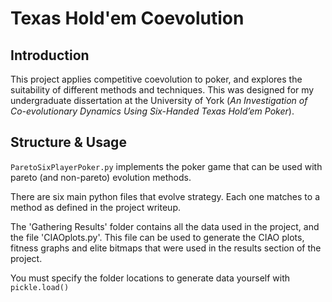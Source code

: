 # Texas Hold'em Coevolution

## Introduction

This project applies competitive coevolution to poker, and explores the suitability of different methods and techniques. This was designed for my undergraduate dissertation at the University of York (_An Investigation of Co-evolutionary Dynamics Using Six-Handed Texas Hold’em Poker_).

## Structure & Usage

`ParetoSixPlayerPoker.py` implements the poker game that can be used with pareto (and non-pareto) evolution methods.

There are six main python files that evolve strategy. Each one matches to a method as defined in the project writeup.

The 'Gathering Results' folder contains all the data used in the project, and the file 'CIAOplots.py'. This file can be used to generate the CIAO plots, fitness graphs and elite bitmaps that were used in the results section of the project.

You must specify the folder locations to generate data yourself with `pickle.load()`

